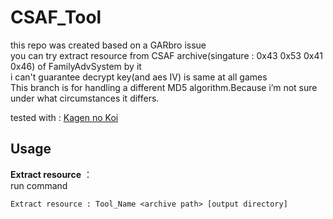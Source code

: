 # CSAF_Tool

this repo was created based on a GARbro issue    
you can try extract resource from CSAF archive(singature : 0x43 0x53 0x41 0x46) of FamilyAdvSystem by it  
i can't guarantee decrypt key(and aes IV) is same at all games  
This branch is for handling a different MD5 algorithm.Because i’m not sure under what circumstances it differs.  

tested with : [Kagen no Koi](https://vndb.org/v13309)

## Usage

**Extract resource** ：  
run command  

```
Extract resource : Tool_Name <archive path> [output directory]
```